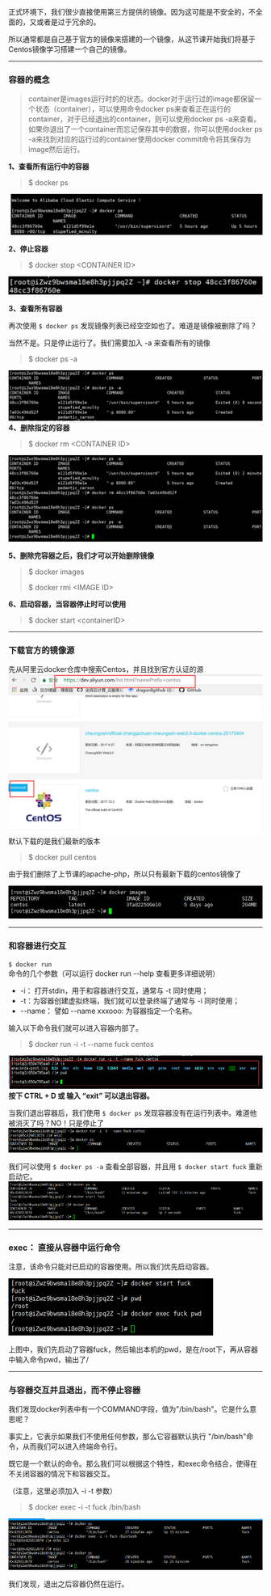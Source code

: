 正式环境下，我们很少直接使用第三方提供的镜像。因为这可能是不安全的，不全面的，又或者是过于冗余的。

所以通常都是自己基于官方的镜像来搭建的一个镜像，从这节课开始我们将基于Centos镜像学习搭建一个自己的镜像。

---

### 容器的概念

> container是images运行时的的状态。docker对于运行过的image都保留一个状态（container），可以使用命令docker ps来查看正在运行的container，对于已经退出的container，则可以使用docker ps -a来查看。 如果你退出了一个container而忘记保存其中的数据，你可以使用docker ps -a来找到对应的运行过的container使用docker commit命令将其保存为image然后运行。

**1、查看所有运行中的容器**

> $ docker ps

![](/assets/2312312321import.png)

**2、停止容器**

> $ docker stop &lt;CONTAINER ID&gt;

![](/assets/676776import.png)

**3、查看所有容器**

再次使用 `$ docker ps` 发现镜像列表已经空空如也了。难道是镜像被删除了吗？

当然不是。只是停止运行了。我们需要加入 -a 来查看所有的镜像

> $ docker ps -a

![](/assets/32525import.png)**4、删除指定的容器**

> $ docker rm &lt;CONTAINER ID&gt;

![](/assets/100import.png)

**5、删除完容器之后，我们才可以开始删除镜像**

> $ docker images
>
> $ docker rmi &lt;IMAGE ID&gt;

**6、启动容器，当容器停止时可以使用**

> $ docker start &lt;containerID&gt;

---

### 下载官方的镜像源

先从阿里云docker仓库中搜索Centos，并且找到官方认证的源![](/assets/65223import.png)默认下载的是我们最新的版本

> $ docker pull centos

由于我们删除了上节课的apache-php，所以只有最新下载的centos镜像了

![](/assets/562342import.png)

---

### 和容器进行交互

`$ docker run`命令的几个参数（可以运行 docker run --help 查看更多详细说明）

* -i： 打开stdin，用于和容器进行交互，通常与 -t 同时使用；
* -t：为容器创建虚拟终端，我们就可以登录终端了通常与 -i 同时使用；
* --name：  譬如 --name xxxooo: 为容器指定一个名称。

输入以下命令我们就可以进入容器内部了。

> $ docker run -i -t --name fuck centos

![](/assets/342342import.png)**按下 CTRL + D 或 输入 “exit” 可以退出容器。**

当我们退出容器后，我们使用 `$ docker ps` 发现容器没有在运行列表中。难道他被消灭了吗？NO！只是停止了![](/assets/wq5215123import.png)

我们可以使用 `$ docker ps -a` 查看全部容器，并且用 `$ docker start fuck` 重新启动它。![](/assets/64556import.png)

---

### exec： 直接从容器中运行命令

注意，该命令只能对已启动的容器使用。所以我们优先启动容器。

![](/assets/123123123123import.png)

上图中，我们先启动了容器fuck，然后输出本机的pwd，是在/root下，再从容器中输入命令pwd，输出了/

---

### 与容器交互并且退出，而不停止容器

我们发现docker列表中有一个COMMAND字段，值为"/bin/bash"。它是什么意思呢？

事实上，它表示如果我们不使用任何参数，那么它容器默认执行 "/bin/bash"命令，从而我们可以进入终端命令行。

既它是一个默认的命令。那么我们可以根据这个特性，和exec命令结合，使得在不关闭容器的情况下和容器交互。

（注意，这里必须加入 -i -t 参数）

> $ docker exec -i  -t fuck /bin/bash

![](/assets/12312351import.png)

我们发现，退出之后容器仍然在运行。

